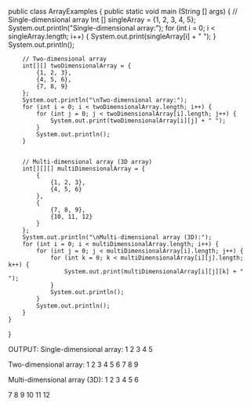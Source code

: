 public class ArrayExamples {
    public static void main (String [] args) {
        // Single-dimensional array
        Int [] singleArray = {1, 2, 3, 4, 5};
        System.out.println("Single-dimensional array:");
        for (int i = 0; i < singleArray.length; i++) {
            System.out.print(singleArray[i] + " ");
        }
        System.out.println();


        // Two-dimensional array
        int[][] twoDimensionalArray = {
            {1, 2, 3},
            {4, 5, 6},
            {7, 8, 9}
        };
        System.out.println("\nTwo-dimensional array:");
        for (int i = 0; i < twoDimensionalArray.length; i++) {
            for (int j = 0; j < twoDimensionalArray[i].length; j++) {
                System.out.print(twoDimensionalArray[i][j] + " ");
            }
            System.out.println();
        }


        // Multi-dimensional array (3D array)
        int[][][] multiDimensionalArray = {
            {
                {1, 2, 3},
                {4, 5, 6}
            },
            {
                {7, 8, 9},
                {10, 11, 12}
            }
        };
        System.out.println("\nMulti-dimensional array (3D):");
        for (int i = 0; i < multiDimensionalArray.length; i++) {
            for (int j = 0; j < multiDimensionalArray[i].length; j++) {
                for (int k = 0; k < multiDimensionalArray[i][j].length; k++) {
                    System.out.print(multiDimensionalArray[i][j][k] + " ");
                }
                System.out.println();
            }
            System.out.println();
        }
    }
}


OUTPUT:
Single-dimensional array:
1 2 3 4 5 


Two-dimensional array:
1 2 3 
4 5 6 
7 8 9 


Multi-dimensional array (3D):
1 2 3 
4 5 6 


7 8 9 
10 11 12


